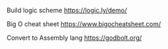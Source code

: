 Build logic scheme
https://logic.ly/demo/

Big O cheat sheet
https://www.bigocheatsheet.com/

Convert to Assembly lang
https://godbolt.org/